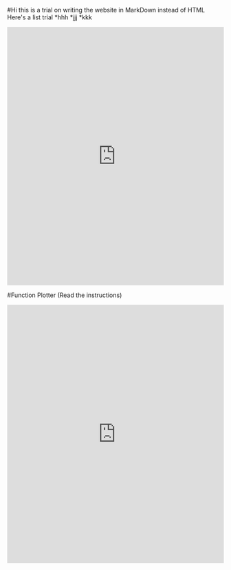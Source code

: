 #Hi this is a trial on writing the website in MarkDown instead of HTML
Here's a list trial
*hhh
*jjj
*kkk

<iframe src="https://trinket.io/embed/glowscript/f7dbcac96e?toggleCode=true&start=result" width="100%" height="600" frameborder="0" marginwidth="0" marginheight="0" allowfullscreen></iframe>

#Function Plotter (Read the instructions)
<iframe src="https://trinket.io/embed/glowscript/2029cfd294?toggleCode=true&start=result&showInstructions=true" width="100%" height="600" frameborder="0" marginwidth="0" marginheight="0" allowfullscreen></iframe>